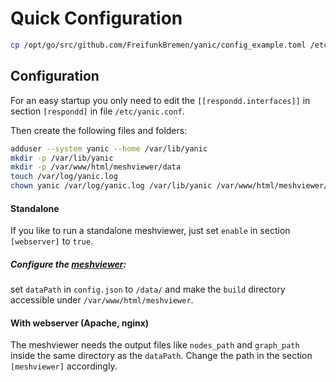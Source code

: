 # Quick Configuration

```sh
cp /opt/go/src/github.com/FreifunkBremen/yanic/config_example.toml /etc/yanic.conf
```

## Configuration
For an easy startup you only need to edit the `[[respondd.interfaces]]` in section
`[respondd]` in file `/etc/yanic.conf`.  

Then create the following files and folders:
```sh
adduser --system yanic --home /var/lib/yanic
mkdir -p /var/lib/yanic
mkdir -p /var/www/html/meshviewer/data
touch /var/log/yanic.log
chown yanic /var/log/yanic.log /var/lib/yanic /var/www/html/meshviewer/data
```

#### Standalone
If you like to run a standalone meshviewer, just set `enable` in section
`[webserver]` to `true`.

##### Configure the [meshviewer](https://github.com/ffrgb/meshviewer):
set `dataPath` in `config.json` to `/data/` and make the `build` directory
accessible under `/var/www/html/meshviewer`.

#### With webserver (Apache, nginx)
The meshviewer needs the output files like `nodes_path` and `graph_path` inside
the same directory as the `dataPath`. Change the path in the section
`[meshviewer]` accordingly.
